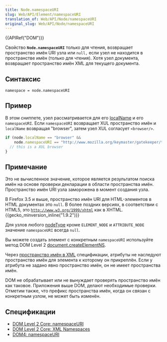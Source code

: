 ```yaml
---
title: Node.namespaceURI
slug: Web/API/Element/namespaceURI
translation_of: Web/API/Node/namespaceURI
original_slug: Web/API/Node/namespaceURI
---
```

{{APIRef("DOM")}}

Свойство **`Node.namespaceURI`** только для чтения, возвращает пространство имён URI узла или `null,` если узел не находится в пространстве имён (только для чтения). Хотя узел документа, возвращает пространство имён XML для текущего документа.

## Синтаксис

```
namespace = node.namespaceURI
```

## Пример

В этом сниппете, узел рассматривается для его [localName](/ru/docs/DOM/Node.localName "DOM/Node.localName") и его `namespaceURI`. Если `namespaceURI` возвращает XUL пространство имён и `localName` возвращая "browser", затем узел XUL согласует `<browser/>`.

```js
if (node.localName == "browser" &&
    node.namespaceURI == "http://www.mozilla.org/keymaster/gatekeeper/there.is.only.xul") {
  // this is a XUL browser
}
```

## Примечание

Это не вычисленное значение, которое является результатом поиска имён на основе проверки декларации в области пространства имён. Пространство имён URI узла заморожена в момент создания узла.

В Firefox 3.5 и выше, пространство имён URI для HTML-элементов в HTML документах это `null`. В более поздних версиях, в соответствии с HTML5, это [`http://www.w3.org/1999/xhtml`](http://www.w3.org/1999/xhtml) как в XHTML. {{gecko_minversion_inline("1.9.2")}}

Для узлов любого [nodeType](/ru/docs/DOM/Node.nodeType "DOM/Node/NodeType/Node.nodeType") кроме `ELEMENT_NODE` и `ATTRIBUTE_NODE` значение `namespaceURI` всегда `null`.

Вы можете создать элемент с конкретным `namespaceURI` используйте метод DOM Level 2 [document.createElementNS](/ru/docs/DOM/document.createElementNS "DOM/document.createElementNS").

Через [пространство имён в XML](http://www.w3.org/TR/xml-names11/) спецификации, атрибуты не наследуют пространство имён для элемента к которому он прикреплён. Если у атрибута не задано явно пространство имён, он не имеет пространства имён.

DOM не обрабатывает или не вынуждает проверять пространство имён как таковое. Приложения выше DOM, делают необходимые проверки. Отметим также, что префикс пространства имён, когда он связан с конкретным узлом, не может быть изменён.

## Спецификации

- [DOM Level 2 Core: namespaceURI](http://www.w3.org/TR/DOM-Level-2-Core/core.html#ID-NodeNSname)
- [DOM Level 2 Core: XML Namespaces](http://www.w3.org/TR/DOM-Level-2-Core/core.html#Namespaces-Considerations)
- [DOM4: namespaceURI](http://www.w3.org/TR/dom/#dom-element-namespaceuri)
